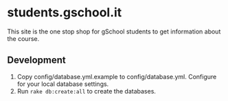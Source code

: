 # students.gschool.it

This site is the one stop shop for gSchool students to get information about the course.

## Development

1. Copy config/database.yml.example to config/database.yml. Configure for your local database settings.
1. Run `rake db:create:all` to create the databases.